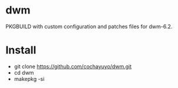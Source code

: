 # dwm
PKGBUILD with custom configuration and patches files for dwm-6.2.

# Install
* git clone https://github.com/cochayuyo/dwm.git
* cd dwm
* makepkg -si

